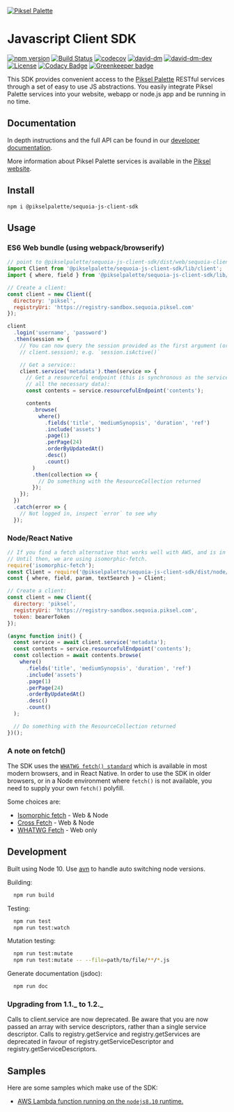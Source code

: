 [![Piksel Palette](https://pikselgroup.com/broadcast/wp-content/uploads/sites/3/2017/09/P-P.png)](https://piksel.com/product/piksel-palette/)

# Javascript Client SDK

[![npm version](https://badge.fury.io/js/%40pikselpalette%2Fsequoia-js-client-sdk.svg)](https://badge.fury.io/js/%40pikselpalette%2Fsequoia-js-client-sdk)
[![Build Status](https://travis-ci.org/pikselpalette/sequoia-js-client-sdk.svg?branch=master)](https://travis-ci.org/pikselpalette/sequoia-js-client-sdk)
[![codecov](https://codecov.io/gh/pikselpalette/sequoia-js-client-sdk/branch/master/graph/badge.svg)](https://codecov.io/gh/pikselpalette/sequoia-js-client-sdk)
[![david-dm](https://david-dm.org/pikselpalette/sequoia-js-client-sdk.svg)](https://david-dm.org/pikselpalette/sequoia-js-client-sdk)
[![david-dm-dev](https://david-dm.org/pikselpalette/sequoia-js-client-sdk/dev-status.svg)](https://david-dm.org/pikselpalette/sequoia-js-client-sdk?type=dev)
[![License](https://img.shields.io/badge/License-Apache%202.0-blue.svg)](https://opensource.org/licenses/Apache-2.0)
[![Codacy Badge](https://api.codacy.com/project/badge/Grade/1d9499002e9441818cc46996ee0fe90e)](https://www.codacy.com/app/pikselpalette/sequoia-js-client-sdk?utm_source=github.com&utm_medium=referral&utm_content=pikselpalette/sequoia-js-client-sdk&utm_campaign=Badge_Grade) [![Greenkeeper badge](https://badges.greenkeeper.io/pikselpalette/sequoia-js-client-sdk.svg)](https://greenkeeper.io/)

This SDK provides convenient access to the [Piksel Palette](http://developer.pikselpalette.com/) RESTful services through a set of easy to use JS abstractions. You easily integrate Piksel Palette services into your website, webapp or node.js app and be running in no time.

## Documentation

In depth instructions and the full API can be found in our [developer
documentation](https://pikselpalette.github.io/sequoia-js-client-sdk/).

More information about Piksel Palette services is available in the [Piksel website](http://developer.pikselpalette.com/).

## Install

`npm i @pikselpalette/sequoia-js-client-sdk`

## Usage

### ES6 Web bundle (using webpack/browserify)

```javascript
// point to @pikselpalette/sequoia-js-client-sdk/dist/web/sequoia-client for a minified bundle
import Client from '@pikselpalette/sequoia-js-client-sdk/lib/client';
import { where, field } from '@pikselpalette/sequoia-js-client-sdk/lib/query';

// Create a client:
const client = new Client({
  directory: 'piksel',
  registryUri: 'https://registry-sandbox.sequoia.piksel.com'
});

client
  .login('username', 'password')
  .then(session => {
    // You can now query the session provided as the first argument (or
    // client.session); e.g. `session.isActive()`

    // Get a service::
    client.service('metadata').then(service => {
      // Get a resourceful endpoint (this is synchronous as the service passed
      // all the necessary data):
      const contents = service.resourcefulEndpoint('contents');

      contents
        .browse(
          where()
            .fields('title', 'mediumSynopsis', 'duration', 'ref')
            .include('assets')
            .page(1)
            .perPage(24)
            .orderByUpdatedAt()
            .desc()
            .count()
        )
        .then(collection => {
          // Do something with the ResourceCollection returned
        });
    });
  })
  .catch(error => {
    // Not logged in, inspect `error` to see why
  });
```

### Node/React Native

```javascript
// If you find a fetch alternative that works well with AWS, and is in active development, let us know.
// Until then, we are using isomorphic-fetch.
require('isomorphic-fetch');
const Client = require('@pikselpalette/sequoia-js-client-sdk/dist/node/sequoia-client');
const { where, field, param, textSearch } = Client;

// Create a client:
const client = new Client({
  directory: 'piksel',
  registryUri: 'https://registry-sandbox.sequoia.piksel.com',
  token: bearerToken
});

(async function init() {
  const service = await client.service('metadata');
  const contents = service.resourcefulEndpoint('contents');
  const collection = await contents.browse(
    where()
      .fields('title', 'mediumSynopsis', 'duration', 'ref')
      .include('assets')
      .page(1)
      .perPage(24)
      .orderByUpdatedAt()
      .desc()
      .count()
  );

  // Do something with the ResourceCollection returned
})();
```

### A note on fetch()

The SDK uses the [`WHATWG fetch() standard`](https://fetch.spec.whatwg.org/) which is available in most modern browsers, and in React Native. In order to use the SDK in older browsers, or in a Node environment where `fetch()` is not available, you need to supply your own `fetch()` polyfill.

Some choices are:

* [Isomorphic fetch](https://www.npmjs.com/package/isomorphic-fetch) - Web & Node
* [Cross Fetch](https://www.npmjs.com/package/cross-fetch) - Web & Node
* [WHATWG Fetch](https://www.npmjs.com/package/whatwg-fetch) - Web only

## Development

Built using Node 10. Use [avn](https://github.com/wbyoung/avn) to handle auto switching node versions.

Building:

```sh
  npm run build
```

Testing:

```sh
  npm run test
  npm run test:watch
```

Mutation testing:

```sh
  npm run test:mutate
  npm run test:mutate -- --file=path/to/file/**/*.js
```

Generate documentation (jsdoc):

```sh
  npm run doc
```

### Upgrading from 1.1._ to 1.2._

Calls to client.service are now deprecated. Be aware that you are now passed an array with service descriptors, rather than a single service descriptor.
Calls to registry.getService and registry.getServices are deprecated in favour of registry.getServiceDescriptor and registry.getServiceDescriptors.

## Samples

Here are some samples which make use of the SDK:

* [AWS Lambda function running on the `nodejs8.10` runtime.](https://github.com/pikselpalette/sequoia-js-client-sdk-sample-aws-lambda)
